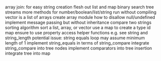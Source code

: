 
array join: for easy string creation
flesh out list and map
binary search tree
streams
more methods for number/boolean/list/string
run without compiling
vector is a list of arrays
create array module
how to disallow null/undefined
implement message passing but without inheritance
compare two strings
sorting algorithm
sort a list, array, or vector
use a map to create a type id map
ensure to use property access helper functions e.g. see string and string_length
potential issue: string equals loop may assume minimum length of 1
implement string_equals in terms of string_compare
integrate string_compare into tree nodes
implement comparators into tree insertion
integrate tree into map
